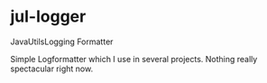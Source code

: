 # jul-logger
JavaUtilsLogging Formatter

Simple Logformatter which I use in several projects. Nothing really spectacular right now.
